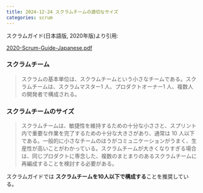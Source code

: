 ```yaml
---
title: 2024-12-24 スクラムチームの適切なサイズ
categories: scrum
---
```


スクラムガイド(日本語版, 2020年版)より引用:

[2020-Scrum-Guide-Japanese.pdf](https://scrumguides.org/docs/scrumguide/v2020/2020-Scrum-Guide-Japanese.pdf)

### スクラムチーム

> スクラムの基本単位は、スクラムチームという⼩さなチームである。スクラムチームは、スクラムマスター1 ⼈、プロダクトオーナー1 ⼈、複数⼈の開発者で構成される。

### スクラムチームのサイズ

> スクラムチームは、敏捷性を維持するための⼗分な⼩ささと、スプリント内で重要な作業を完了するための⼗分な⼤きさがあり、通常は 10 ⼈以下である。⼀般的に⼩さなチームのほうがコミュニケーションがうまく、⽣産性が⾼いことがわかっている。スクラムチームが⼤きくなりすぎる場合は、同じプロダクトに専念した、複数のまとまりのあるスクラムチームに再編成することを検討する必要がある。

スクラムガイドでは **スクラムチームを10⼈以下で構成する**ことを推奨している。
